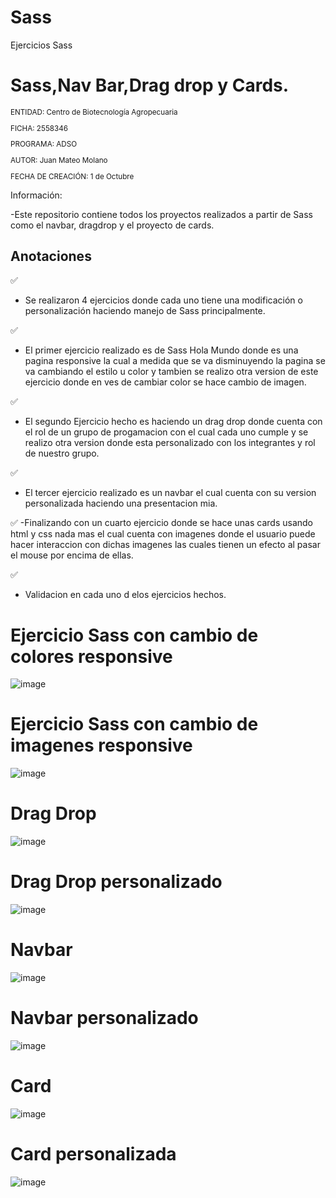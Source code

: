 # Sass
Ejercicios Sass
# Sass,Nav Bar,Drag drop y Cards.

<sub>
  
ENTIDAD: Centro de Biotecnología Agropecuaria

FICHA: 2558346

PROGRAMA: ADSO

AUTOR: Juan Mateo Molano

FECHA DE CREACIÓN: 1 de Octubre


</sub>

Información:

-Este repositorio contiene todos los proyectos realizados a partir de Sass como el navbar, dragdrop y el proyecto de cards.

## Anotaciones
 ✅
 - Se realizaron 4 ejercicios donde cada uno tiene una modificación o personalización haciendo manejo de Sass principalmente.

 ✅
 - El primer ejercicio realizado es de Sass Hola Mundo donde es una pagina responsive la cual a medida que se va disminuyendo la pagina se va cambiando el estilo u color y tambien se realizo otra version de este ejercicio donde en ves de cambiar color se hace cambio de imagen.

 ✅
 - El segundo Ejercicio hecho es haciendo un drag drop donde cuenta con el rol de un grupo de progamacion con el cual cada uno cumple y se realizo otra version donde esta personalizado con los integrantes y rol de nuestro grupo.

 ✅
 - El tercer ejercicio realizado es un navbar el cual cuenta con su version personalizada haciendo una presentacion mia.
 
 ✅
 -Finalizando con un cuarto ejercicio donde se hace unas cards usando html y css nada mas el cual cuenta con imagenes donde el usuario puede hacer interaccion con dichas imagenes las cuales tienen un efecto al pasar el mouse por encima de ellas.

 ✅
 - Validacion en cada uno d elos ejercicios hechos.
 
 
 
 # Ejercicio Sass con cambio de colores responsive
 
![image](https://user-images.githubusercontent.com/110702886/195961603-f067a6ac-7494-4b5d-ac4e-9ced144bc249.png)

# Ejercicio Sass con cambio de imagenes responsive

![image](https://user-images.githubusercontent.com/110702886/195961680-d90fd88a-77f8-4cf3-b770-e901ce2dd6d7.png)

# Drag Drop 

![image](https://user-images.githubusercontent.com/110702886/195961741-a9b36763-7d82-46d9-8b28-db7b76641656.png)

# Drag Drop personalizado

![image](https://user-images.githubusercontent.com/110702886/195961777-68990884-d86f-4bb0-98a3-35be22f51c3a.png)

# Navbar

![image](https://user-images.githubusercontent.com/110702886/195961831-af4addfb-eebc-405a-93a9-b8b304e4c2d1.png)

# Navbar personalizado

![image](https://user-images.githubusercontent.com/110702886/195962202-c0e5f93f-bd41-4c3b-9b4c-ea5168e53ec2.png)


# Card

![image](https://user-images.githubusercontent.com/110702886/195962210-08df3ce2-764e-456c-a3ba-e42b376c6364.png)


# Card personalizada

![image](https://user-images.githubusercontent.com/110702886/195962216-16377d6f-7bd5-468e-a9a1-3274e2231e3f.png)







